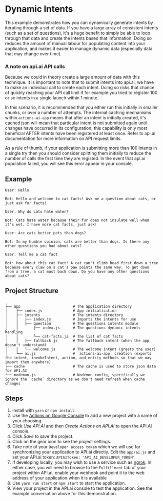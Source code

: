 # Dynamic Intents

This example demonstrates how you can dynamically generate intents by iterating through a set of data. If you have a large array of consistent intents (such as a set of questions), it's a huge benefit to simply be able to loop through that data and create the intents based that information. Doing so reduces the amount of manual labour for populating content into your application, and makes it easier to manage dynamic data (especially data that may change over time).

### A note on api.ai API calls
Because we could in theory create a large amount of data with this technique. It is important to note that to submit intents into api.ai, we have to make an individual call to create each intent. Doing so risks that chance of quickly reaching your API call limit if for example you tried to register 100 or so intents in a single launch within 1 minute.

In this scenario, it is recommended that you either run this initially in smaller chunks, or over a number of attempts. The internal caching mechanisms within `actions-ai-app` means that after an intent is initially created, it's cached json will mean that particular intent is not submitted again until changes have occurred in its configuration; this capability is only most beneficial AFTER intents have been registered at least once. Refer to api.ai documentation for more information on API request limits.

As a rule of thumb, if your application is submitting more than 100 intents in a single try then you should consider splitting them initially to reduce the number of calls the first time they are registed. In the event that api.ai population failed, you will see this error appear in your console.

## Example
```
User: Hello

Bot: Hello and welcome to cat facts! Ask me a question about cats, or just ask for facts!

User: Why do cats hate water?

Bot: Cats hate water because their fur does not insulate well when it's wet. I have more cat facts, just ask!

User: Are cats better pets than dogs?

Bot: In my humble opinion, cats are better than dogs. Is there any other questions you had about cats?

User: Tell me a cat fact

Bot: How about this cat fact! A cat can't climb head first down a tree because every claw on a cat's paw points the same way. To get down from a tree, a cat must back down. Do you have any other questions about cats?
```

## Project Structure

```
.
├── app                        # The application directory
│    ├── index.js              # App initialization
│    ├── intents               # The intents directory
│    │   ├── index.js          # Imports the intents for use
│    │   ├── question          # The questions intents module
│    │       ├── index.js      # The questions dynamic intents handling
│    │       └── cat-facts.js  # The list of cat facts
│    │   ├── fallback.js       # The fallback intent (when the app doesn't understand)
│    │   └── welcome.js        # The welcome intent (greets the user)
│    └── ai.js                 # `actions-ai-app` creation (exports the intent, invokeIntent, action, and entity methods so that we may import them anywhere)
├── cache                      # The cache is used to store json data for API.AI
└── nodemon.js                 # Nodemon config, specifically we ignore the `cache` directory as we don't need refresh when cache changes
```

## Steps
1. Install with `yarn` or `npm install`.
1. Use the [Actions on Google Console](https://console.actions.google.com) to add a new project with a name of your choosing.
1. Click *Use API.AI* and then *Create Actions on API.AI* to open the API.AI console.
1. Click *Save* to save the project.
1. Click on the gear icon to see the project settings.
1. Take note of your `Developer access token` which we will use for synchronizing your application to API.ai directly. Edit the `app/ai.js` and set your API.ai token: `APIAIToken: 'API_AI_DEVELOPER_TOKEN'`
1. If developing locally, you may wish to use a service such as [ngrok](https://ngrok.com/). In either case, you will need to browse to the `Fulfillment` tab of your project within API.ai, enable your webhook and point it to the web address of your application when it is available
1. Use `yarn run start` or `npm start` to start the application.
1. View your project in the API.ai console to test the application. See the example conversation above for this demonstration.